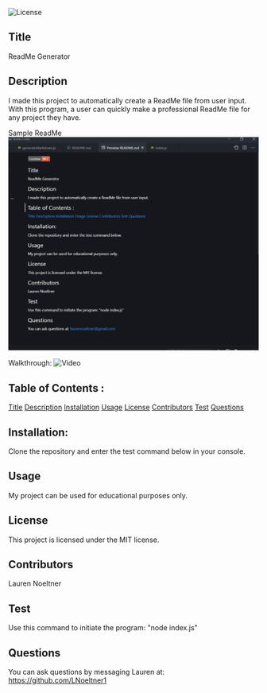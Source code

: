 ![License](https://img.shields.io/badge/License-MIT-red)

## Title

ReadMe Generator

## Description

I made this project to automatically create a ReadMe file from user input. With this program, a user can quickly make a professional ReadMe file for any project they have.

Sample ReadMe
![Sample](utils/Screenshot.png)

Walkthrough:
![Video](https://drive.google.com/file/d/1sFaMU9H7_msGFSPGjWAztQ7u966B-5Lc/view?usp=sharing)

## Table of Contents :

[Title](#Title)
[Description](#Description)
[Installation](#Installation)
[Usage](#Usage)
[License](#License)
[Contributors](#Contributors)
[Test](#Test)
[Questions](#Questions)

## Installation:

Clone the repository and enter the test command below in your console.

## Usage

My project can be used for educational purposes only.

## License

This project is licensed under the MIT license.

## Contributors

Lauren Noeltner

## Test

Use this command to initiate the program: "node index.js"

## Questions

You can ask questions by messaging Lauren at: https://github.com/LNoeltner1

